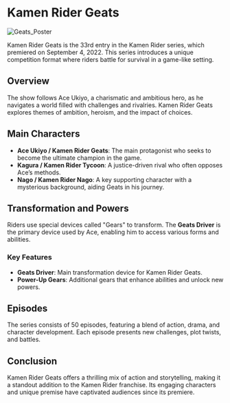 # Kamen Rider Geats
![Geats_Poster](https://github.com/user-attachments/assets/3136458e-3938-4520-9122-406037d07530)

Kamen Rider Geats is the 33rd entry in the Kamen Rider series, which premiered on September 4, 2022. This series introduces a unique competition format where riders battle for survival in a game-like setting.

## Overview

The show follows Ace Ukiyo, a charismatic and ambitious hero, as he navigates a world filled with challenges and rivalries. Kamen Rider Geats explores themes of ambition, heroism, and the impact of choices.

## Main Characters

- **Ace Ukiyo / Kamen Rider Geats**: The main protagonist who seeks to become the ultimate champion in the game.
- **Kagura / Kamen Rider Tycoon**: A justice-driven rival who often opposes Ace’s methods.
- **Nago / Kamen Rider Nago**: A key supporting character with a mysterious background, aiding Geats in his journey.

## Transformation and Powers

Riders use special devices called "Gears" to transform. The **Geats Driver** is the primary device used by Ace, enabling him to access various forms and abilities.

### Key Features
- **Geats Driver**: Main transformation device for Kamen Rider Geats.
- **Power-Up Gears**: Additional gears that enhance abilities and unlock new powers.

## Episodes

The series consists of 50 episodes, featuring a blend of action, drama, and character development. Each episode presents new challenges, plot twists, and battles.

## Conclusion

Kamen Rider Geats offers a thrilling mix of action and storytelling, making it a standout addition to the Kamen Rider franchise. Its engaging characters and unique premise have captivated audiences since its premiere.
